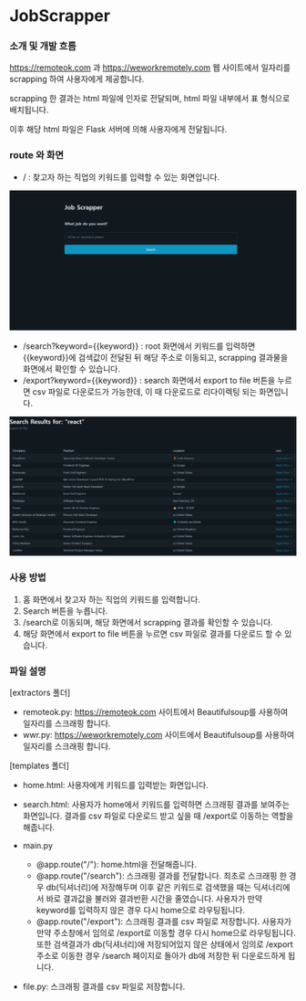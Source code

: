 # JobScrapper

### 소개 및 개발 흐름

https://remoteok.com 과 https://weworkremotely.com 웹 사이트에서 일자리를 scrapping 하여 사용자에게 제공합니다.

scrapping 한 결과는 html 파일에 인자로 전달되며, html 파일 내부에서 표 형식으로 배치됩니다.

이후 해당 html 파일은 Flask 서버에 의해 사용자에게 전달됩니다.

### route 와 화면

* / : 찾고자 하는 직업의 키워드를 입력할 수 있는 화면입니다.
<img src="/screenshots/home.png" >


* /search?keyword={{keyword}} : root 화면에서 키워드를 입력하면 {{keyword}}에 검색값이 전달된 뒤 해당 주소로 이동되고, scrapping 결과물을 화면에서 확인할 수 있습니다.
* /export?keyword={{keyword}} : search 화면에서 export to file 버튼을 누르면 csv 파일로 다운로드가 가능한데, 이 때 다운로드로 리다이렉팅 되는 화면입니다.
<img src="/screenshots/search.png" >


### 사용 방법

1) 홈 화면에서 찾고자 하는 직업의 키워드를 입력합니다.
2) Search 버튼을 누릅니다.
3) /search로 이동되며, 해당 화면에서 scrapping 결과를 확인할 수 있습니다.
4) 해당 화면에서 export to file 버튼을 누르면 csv 파일로 결과를 다운로드 할 수 있습니다.

### 파일 설명

[extractors 폴더]
* remoteok.py: https://remoteok.com 사이트에서 Beautifulsoup를 사용하여 일자리를 스크래핑 합니다.
* wwr.py: https://weworkremotely.com 사이트에서 Beautifulsoup를 사용하여 일자리를 스크래핑 합니다.

[templates 폴더]
* home.html: 사용자에게 키워드를 입력받는 화면입니다.
* search.html: 사용자가 home에서 키워드를 입력하면 스크래핑 결과를 보여주는 화면입니다. 결과를 csv 파일로 다운로드 받고 싶을 때 /export로 이동하는 역할을 해줍니다.

* main.py
    * @app.route("/"): home.html을 전달해줍니다.
    * @app.route("/search"): 스크래핑 결과를 전달합니다. 최초로 스크래핑 한 경우 db(딕셔너리)에 저장해두며 이후 같은 키워드로 검색했을 때는 딕셔너리에서 바로 결과값을 불러와 결과반환 시간을 줄였습니다. 사용자가 만약 keyword를 입력하지 않은 경우 다시 home으로 라우팅됩니다.
    * @app.route("/export"): 스크래핑 결과를 csv 파일로 저장합니다. 사용자가 만약 주소창에서 임의로 /export로 이동할 경우 다시 home으로 라우팅됩니다. 또한 검색결과가 db(딕셔너리)에 저장되어있지 않은 상태에서 임의로 /export 주소로 이동한 경우 /search 페이지로 돌아가 db에 저장한 뒤 다운로드하게 됩니다.
* file.py: 스크래핑 결과를 csv 파일로 저장합니다.
